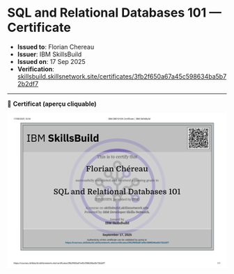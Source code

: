 # SQL and Relational Databases 101 — Certificate

- **Issued to**: Florian Chereau  
- **Issuer**: IBM SkillsBuild  
- **Issued on**: 17 Sep 2025  
- **Verification**: [skillsbuild.skillsnetwork.site/certificates/3fb2f650a67a45c598634ba5b72b2df7](https://courses.skillsbuild.skillsnetwork.site/certificates/3fb2f650a67a45c598634ba5b72b2df7)

---

📄 **Certificat (aperçu cliquable)**

[![Certificat SQL](./assets/img/sql-101.png)](./assets/pdf/sql-101.pdf)
